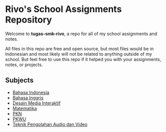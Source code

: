 # Rivo's School Assignments Repository
Welcome to **tugas-smk-rivo**, a repo for all of my school assignments and notes.

All files in this repo are free and open source, but most files would be in Indonesian and most likely will not be related to anything outside of my school. But feel free to use this repo if it helped you with your assignments, notes, or projects.

## Subjects
- [Bahasa Indonesia](https://github.com/itshiroto/tugas-smk-rivo/tree/master/Bahasa%20Indonesia)
- [Bahasa Inggris](https://github.com/itshiroto/tugas-smk-rivo/tree/master/Bahasa%20Inggris)
- [Desain Media Interaktif](https://github.com/itshiroto/tugas-smk-rivo/tree/master/Desain%20Media%20Interaktif)
- [Matematika](https://github.com/itshiroto/tugas-smk-rivo/tree/master/Matematika)
- [PKN](https://github.com/itshiroto/tugas-smk-rivo/tree/master/PKN)
- [PKWU](https://github.com/itshiroto/tugas-smk-rivo/tree/master/PKWU)
- [Teknik Pengolahan Audio dan Video](https://github.com/itshiroto/tugas-smk-rivo/tree/master/TPAV)